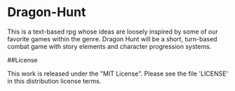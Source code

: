 # Dragon-Hunt
This is a text-based rpg whose ideas are loosely inspired by some of our favorite games within the genre. Dragon Hunt will be a short, turn-based combat game with story elements and character progression systems.

##License

This work is released under the "MIT License". Please see the file 'LICENSE' in this distribution license terms.
